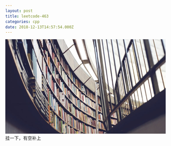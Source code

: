 ```yaml
---
layout: post
title: leetcode-463 
categories: cpp 
date: 2018-12-13T14:57:54.000Z
---
```

<img src="/images/fulls/03.jpg" class="fit image"> 
挂一下，有空补上
